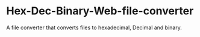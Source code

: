 # Hex-Dec-Binary-Web-file-converter
A file converter that converts files to hexadecimal, Decimal and binary.
